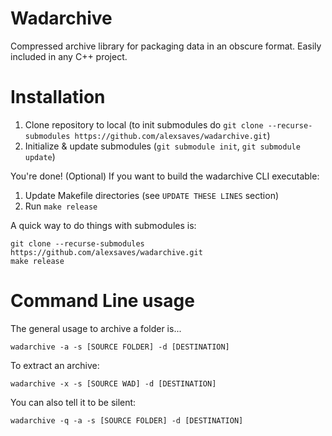 # Wadarchive
Compressed archive library for packaging data in an obscure format. Easily included in any C++ project.

# Installation

 1. Clone repository to local (to init submodules do `git clone --recurse-submodules https://github.com/alexsaves/wadarchive.git`)
 1. Initialize & update submodules (`git submodule init`, `git submodule update`)

You're done! (Optional) If you want to build the wadarchive CLI executable:

 1. Update Makefile directories (see `UPDATE THESE LINES` section)
 1. Run `make release`

A quick way to do things with submodules is:
 ```
 git clone --recurse-submodules https://github.com/alexsaves/wadarchive.git
 make release
 ```
# Command Line usage

The general usage to archive a folder is...
```
wadarchive -a -s [SOURCE FOLDER] -d [DESTINATION]
```
To extract an archive:
```
wadarchive -x -s [SOURCE WAD] -d [DESTINATION]
```
You can also tell it to be silent:
```
wadarchive -q -a -s [SOURCE FOLDER] -d [DESTINATION]
```